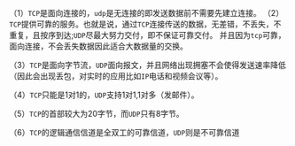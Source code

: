 （1）`TCP`是面向连接的，`udp`是无连接的即发送数据前不需要先建立连接。
（2）`TCP`提供可靠的服务。也就是说，通过`TCP`连接传送的数据，无差错，不丢失，不重复，且按序到达;`UDP`尽最大努力交付，即不保证可靠交付。 并且因为`tcp`可靠，面向连接，不会丢失数据因此适合大数据量的交换。

（3）`TCP`是面向字节流，`UDP`面向报文，并且网络出现拥塞不会使得发送速率降低（因此会出现丢包，对实时的应用比如`IP`电话和视频会议等）。

（4）`TCP`只能是1对1的，`UDP`支持1对1,1对多（发邮件）。

（5）`TCP`的首部较大为20字节，而`UDP`只有8字节。

（6）`TCP`的逻辑通信信道是全双工的可靠信道，`UDP`则是不可靠信道

